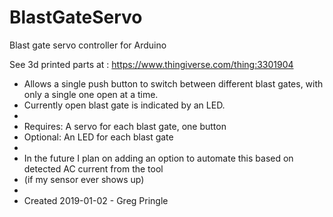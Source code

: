 # BlastGateServo
Blast gate servo controller for Arduino

See 3d printed parts at : https://www.thingiverse.com/thing:3301904

 *   Allows a single push button to switch between different blast gates, with only a single one open at a time.
 *   Currently open blast gate is indicated by an LED.
 *   
 *   Requires:  A servo for each blast gate, one button
 *   Optional: An LED for each blast gate
 *   
 *   In the future I plan on adding an option to automate this based on detected AC current from the tool
 *   (if my sensor ever shows up)
 *   
 *   Created 2019-01-02 - Greg Pringle
